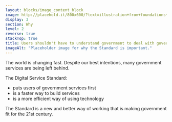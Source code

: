 ```yaml
---
layout: blocks/image_content_block
image: http://placehold.it/800x600/?text=illustration+from+foundations+video
display: 3
section: Why
level: 2
reverse: true
stackTop: true
title: Users shouldn't have to understand government to deal with government
imageAlt: "Placeholder image for why the Standard is important."
---
```

The world is changing fast. Despite our best intentions, many government services are being left behind.

The Digital Service Standard:

- puts users of government services first
- is a faster way to build services
- is a more efficient way of using technology

The Standard is a new and better way of working that is making government fit for the 21st century.
